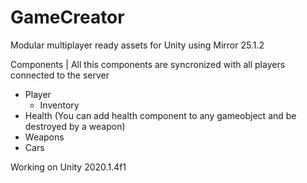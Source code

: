 # GameCreator
Modular multiplayer ready assets for Unity using Mirror 25.1.2

Components | All this components are syncronized with all players connected to the server
 - Player
 	- Inventory
 - Health (You can add health component to any gameobject and be destroyed by a weapon)
 - Weapons
 - Cars

Working on Unity 2020.1.4f1
